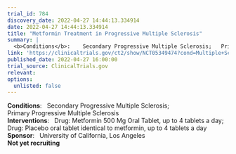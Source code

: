 ```yaml
---
trial_id: 784
discovery_date: 2022-04-27 14:44:13.334914
date: 2022-04-27 14:44:13.334914
title: "Metformin Treatment in Progressive Multiple Sclerosis"
summary: |
  <b>Conditions</b>:    Secondary Progressive Multiple Sclerosis;   Primary Progressive Multiple Sclerosis<br /><b>Interventions</b>:    Drug: Metformin 500 Mg Oral Tablet, up to 4 tablets a day;   Drug: Placebo oral tablet identical to metformin, up to 4 tablets a day<br /><b>Sponsor</b>:    University of California, Los Angeles<br /><b>Not yet recruiting</b>
link: 'https://clinicaltrials.gov/ct2/show/NCT05349474?cond=Multiple+Sclerosis&sfpd_d=14&sel_rss=new14'
published_date: 2022-04-27 16:00:00
trial_source: ClinicalTrials.gov
relevant: 
options:
  unlisted: false
---
```

<b>Conditions</b>:    Secondary Progressive Multiple Sclerosis;   Primary Progressive Multiple Sclerosis<br /><b>Interventions</b>:    Drug: Metformin 500 Mg Oral Tablet, up to 4 tablets a day;   Drug: Placebo oral tablet identical to metformin, up to 4 tablets a day<br /><b>Sponsor</b>:    University of California, Los Angeles<br /><b>Not yet recruiting</b>